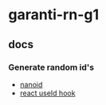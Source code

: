 # garanti-rn-g1

## docs

### Generate random id's
- [nanoid](https://github.com/ai/nanoid)
- [react useId hook](https://react.dev/reference/react/useId)